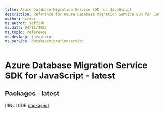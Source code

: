 ```yaml
---
title: Azure Database Migration Service SDK for JavaScript
description: Reference for Azure Database Migration Service SDK for JavaScript
author: xirzec
ms.author: jeffish
ms.data: 04/11/2023
ms.topic: reference
ms.devlang: javascript
ms.service: databasemigrationservice
---
```

# Azure Database Migration Service SDK for JavaScript - latest
## Packages - latest
[!INCLUDE [packages](database-migration-service-index.md)]